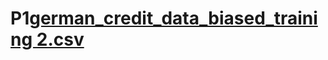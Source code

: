 # P1[german_credit_data_biased_training 2.csv](https://github.com/user-attachments/files/17367998/german_credit_data_biased_training.2.csv)
